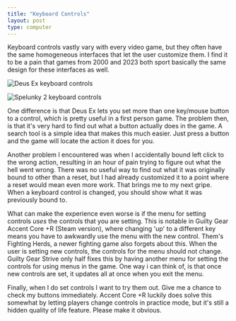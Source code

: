 ```yaml
---
title: "Keyboard Controls"
layout: post
type: computer
---
```


Keyboard controls vastly vary with every video game, but they often have the same homogeneous interfaces that let the user customize
them. I find it to be a pain that games from 2000 and 2023 both sport basically the same design for these interfaces as well.

![Deus Ex keyboard controls](../../../../img/deusexkeys.png)

![Spelunky 2 keyboard controls](../../../../img/spelunkykeys.png)

One difference is that Deus Ex lets you set more than one key/mouse button to a control, which is pretty useful in a first
person game. The problem then, is that it's very hard to find out what a button actually does in the game. A search
tool is a simple idea that makes this much easier. Just press a button and the game will locate the action it does for you.

Another problem I encountered was when I accidentally bound left click to the wrong action, resulting in an
hour of pain trying to figure out what the hell went wrong. There was no useful way to find out what it was originally bound to
other than a reset, but I had already customized it to a point where a reset would mean even more work. That brings me to my
next gripe. When a keyboard control is changed, you should show what it was previously bound to.

What can make the experience even worse is if the menu for setting controls *uses* the controls that you are setting. This is
notable in Guilty Gear Accent Core +R (Steam version), where changing 'up' to a different key means you have to awkwardly use the
menu with the new control. Them's Fighting Herds, a newer fighting game also forgets about this. When the user is setting new
controls, the controls for the menu should not change. Guilty Gear Strive only half fixes this by having another menu for setting
the controls for using menus in the game. One way i can think of, is that once new controls are set, it updates all at once when
you exit the menu.

Finally, when I do set controls I want to try them out. Give me a chance to check my buttons immediately. Accent Core +R luckily
does solve this somewhat by letting players change controls in practice mode, but it's still a hidden quality of life feature.
Please make it obvious.
